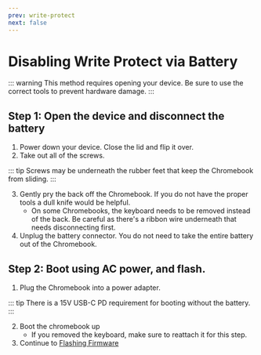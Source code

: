 ```yaml
---
prev: write-protect
next: false
---
```

# Disabling Write Protect via Battery

::: warning
This method requires opening your device. Be sure to use the correct tools to prevent hardware damage.
:::

## Step 1: Open the device and disconnect the battery

1. Power down your device. Close the lid and flip it over.
2. Take out all of the screws.

::: tip
Screws may be underneath the rubber feet that keep the Chromebook from sliding.
:::

3. Gently pry the back off the Chromebook. If you do not have the proper tools a dull knife would be helpful.
   * On some Chromebooks, the keyboard needs to be removed instead of the back. Be careful as there's a ribbon wire underneath that needs disconnecting first.
4. Unplug the battery connector. You do not need to take the entire battery out of the Chromebook.

## Step 2: Boot using AC power, and flash.

1. Plug the Chromebook into a power adapter.

::: tip
There is a 15V USB-C PD requirement for booting without the battery.
:::

2. Boot the chromebook up
   * If you removed the keyboard, make sure to reattach it for this step.
3. Continue to [Flashing Firmware](flashing-firmware.md)
